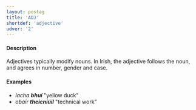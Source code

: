 ```yaml
---
layout: postag
title: 'ADJ'
shortdef: 'adjective'
udver: '2'
---
```


#### Description

Adjectives typically modify nouns. In Irish, the adjective follows the noun, and agrees in number, gender and case.

#### Examples

* _lacha_ <b>_bhuí_</b>  "yellow duck"   
* _obair <b>theicniúil</b>_  "technical work"   








<!-- Interlanguage links updated Po 6. listopadu 2023, 21:41:20 CET -->
